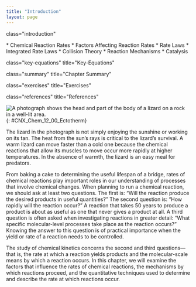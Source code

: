 ```yaml
---
title: "Introduction"
layout: page
---
```



<cnx-pi data-type="cnx.flag.introduction"> class="introduction" </cnx-pi>

<div data-type="abstract" markdown="1">
* Chemical Reaction Rates
* Factors Affecting Reaction Rates
* Rate Laws
* Integrated Rate Laws
* Collision Theory
* Reaction Mechanisms
* Catalysis

</div>

<cnx-pi data-type="cnx.eoc">class="key-equations" title="Key-Equations"</cnx-pi>

<cnx-pi data-type="cnx.eoc">class="summary" title="Chapter Summary"</cnx-pi>

<cnx-pi data-type="cnx.eoc">class="exercises" title="Exercises"</cnx-pi>

<cnx-pi data-type="cnx.eoc">class="references" title="References"</cnx-pi>

 ![A photograph shows the head and part of the body of a lizard on a rock in a well-lit area.](../resources/CNX_Chem_12_00_Ectotherm.jpg "An agama lizard basks in the sun. As its body warms, the chemical reactions of its metabolism speed up."){: #CNX_Chem_12_00_Ectotherm}

The lizard in the photograph is not simply enjoying the sunshine or working on its tan. The heat from the sun’s rays is critical to the lizard’s survival. A warm lizard can move faster than a cold one because the chemical reactions that allow its muscles to move occur more rapidly at higher temperatures. In the absence of warmth, the lizard is an easy meal for predators.

From baking a cake to determining the useful lifespan of a bridge, rates of chemical reactions play important roles in our understanding of processes that involve chemical changes. When planning to run a chemical reaction, we should ask at least two questions. The first is: “Will the reaction produce the desired products in useful quantities?” The second question is: “How rapidly will the reaction occur?” A reaction that takes 50 years to produce a product is about as useful as one that never gives a product at all. A third question is often asked when investigating reactions in greater detail: “What specific molecular-level processes take place as the reaction occurs?” Knowing the answer to this question is of practical importance when the yield or rate of a reaction needs to be controlled.

The study of chemical kinetics concerns the second and third questions—that is, the rate at which a reaction yields products and the molecular-scale means by which a reaction occurs. In this chapter, we will examine the factors that influence the rates of chemical reactions, the mechanisms by which reactions proceed, and the quantitative techniques used to determine and describe the rate at which reactions occur.

